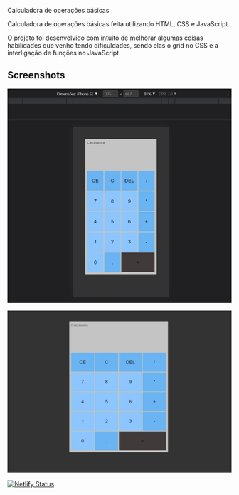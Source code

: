 
Calculadora de operações básicas

Calculadora de operações básicas feita utilizando HTML, CSS e JavaScript.

O projeto foi desenvolvido com intuito de melhorar algumas coisas habilidades que venho tendo dificuldades, sendo elas o grid no CSS e a interligação de funções no JavaScript.

## Screenshots

![Mobile Screenshot](/Assets/Img/mobile.jpeg)


![Desktop Screenshot](/Assets/Img/desktop.jpeg)



 [![Netlify Status](https://api.netlify.com/api/v1/badges/e4c764f2-4fe1-461e-8010-33ba2fb0ad85/deploy-status)](https://app.netlify.com/sites/calculadora-gbryans/deploys)

